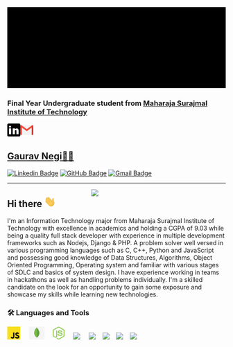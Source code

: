 <img src="https://github.com/G2440/g2440/blob/main/assets/Gitreadme.gif">


### Final Year Undergraduate student from  [Maharaja Surajmal Institute of Technology](https://www.msit.in/)


  <a href="https://www.linkedin.com/in/gaurav2440/">
    <img align="left" alt="g2440 | Linkedin" width="30px" src="https://github.com/G2440/g2440/blob/main/assets/linkedin.svg" />
  </a>

  <a href="mailto:gaurav2440@gmail.com">
    <img align="left" alt="gauravnegi2440@gmail.com | Gmail" width="30px" src="https://github.com/G2440/g2440/blob/main/assets/gmail.svg" />
  </a>
<br><br>



## [Gaurav Negi👨‍💻](https://drive.google.com/file/d/1Z89rZ-qztYk-vzkeWOE6D-ZIAluqLnly/view?usp=sharing)
[![Linkedin Badge](https://img.shields.io/badge/-gaurav2440-blue?style=flat-square&logo=Linkedin&logoColor=white&link=https://www.linkedin.com/in/gaurav2440/)](https://www.linkedin.com/in/gaurav2440/)
[![GitHub Badge](https://img.shields.io/badge/-@g2440-%23181717?style=flat-square&logo=github)](https://github.com/g2440)
[![Gmail Badge](https://img.shields.io/badge/-gauravnegi2440@gmail.com-c14438?style=flat-square&logo=Gmail&logoColor=white&link=mailto:gauravnegi2440@gmail.com)](mailto:gauravnegi2440@gmail.com)

<hr>
<p>
 <img align="right" src="https://c.tenor.com/o6aj3W2I7rMAAAAC/dev.gif" width="310px alt="programmergif">
</p>


## Hi there <img src="https://github.com/G2440/g2440/blob/main/assets/wave.gif" width="27px">
I'm an Information Technology major from Maharaja Surajmal Institute of Technology with excellence in academics and holding a CGPA of 9.03 while being a quality full stack developer with experience in multiple development frameworks such as Nodejs, Django & PHP. A problem solver well versed in various programming languages such as C, C++, Python and JavaScript and possessing good knowledge of Data Structures, Algorithms, Object Oriented Programming, Operating system and familiar with various stages of SDLC and basics of system design. I have experience working in teams in hackathons as well as handling problems individually. I'm a skilled candidate on the look for an opportunity to gain some exposure and showcase my skills while learning new technologies.

### 🛠 Languages and Tools 
  <img height="30" src="https://github.com/G2440/g2440/blob/main/assets/js.png"> &nbsp; &nbsp;
  <img height="30" src="https://github.com/G2440/g2440/blob/main/assets/mongoDb.png"> &nbsp; &nbsp;
  <img height="30" src="https://github.com/G2440/g2440/blob/main/assets/node.svg"> &nbsp; &nbsp;
  <img height="30" src="https://www.php.net/images/logos/new-php-logo.svg"> &nbsp; &nbsp; <img height="30" src="https://upload.wikimedia.org/wikipedia/commons/thumb/c/c3/Python-logo-notext.svg/800px-Python-logo-notext.svg.png"> &nbsp; &nbsp;<img height="30" src="https://themeforest.img.customer.envatousercontent.com/files/180904265/djangopre.jpg?auto=compress%2Cformat&q=80&fit=crop&crop=top&max-h=8000&max-w=590&s=9625d406063207f9205a65eb7d1c6ff0"> &nbsp; &nbsp;<img height="30" src="https://upload.wikimedia.org/wikipedia/commons/thumb/1/18/ISO_C%2B%2B_Logo.svg/800px-ISO_C%2B%2B_Logo.svg.png"> &nbsp; &nbsp;<img height="30" src="https://cdn.liveagent.com/app/uploads/2020/11/MySQL-Logo.png"> &nbsp; &nbsp;    

<br/>